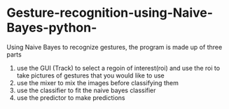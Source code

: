 # Gesture-recognition-using-Naive-Bayes-python-
Using Naive Bayes to recognize gestures, the program is made up of three parts
1) use the GUI (Track) to select a regoin of interest(roi) and use the roi to take pictures of gestures that you would like to use 
2) use the mixer to mix the images before classifying them
3) use the classifier to fit the naive bayes classifier
4) use the predictor to make predictions
 
